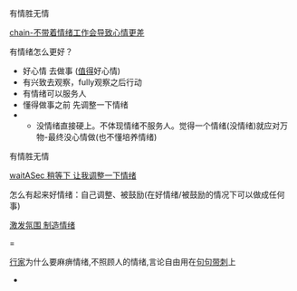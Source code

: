 
有情胜无情

[chain-不带着情绪工作会导致心情更差](https://github.com/7900ms/000nottheater_deserted_systemlibrary/blob/master/supplementary/chain-不带着情绪工作会导致心情更差.md)

有情绪怎么更好？
- 好心情 去做事 ([值得](https://github.com/7900ms/000nottheater_deserted_systemlibrary/tree/master/small)好心情)
- 有兴致去观察，fully观察之后行动
- 有情绪可以服务人
- 懂得做事之前 先调整一下情绪
- - 没情绪直接硬上。不体现情绪不服务人。觉得一个情绪(没情绪)就应对万物-最终没心情做(也不懂培养情绪)

有情胜无情

[waitASec 稍等下 让我调整一下情绪](https://github.com/7900ms/000nottheater_deserted_systemlibrary/blob/master/supplementary/term-聊句-不要看我(稍等下%2C让我调整一下情绪).md)

怎么有起来好情绪：自己调整、被鼓励(在好情绪/被鼓励的情况下可以做成任何事)

[激发氛围 制造情绪](https://github.com/7900ms/000nottheater_deserted_systemlibrary/blob/master/supplementary/term-聊句-制造气氛.md)

=

[行家](https://github.com/7900ms/000nottheater_deserted_systemlibrary/blob/master/supplementary/chain-听行家的导致被坑.md)为什么要麻痹情绪,不照顾人的情绪,言论自由用在[句句带刺](https://github.com/7900ms/000nottheater_deserted_systemlibrary/blob/master/supplementary/term-聊句-不得罪人(不需要).md)上


-
